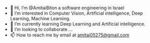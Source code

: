 - 👋  Hi, I’m @AmitaiBiton a software engineering in Israel 
- 👀 I’m interested in Computer Vision, Artificial intelligence, Deep Learning, Machine Learning. 
- 🌱 I’m currently learning  Deep Learning and Artificial intelligence.
- 💞️ I’m looking to collaborate ...
- 📫 How to reach me by email at amitai05275@gmail.com

<!---
AmitaiBiton/AmitaiBiton is a ✨ special ✨ repository because its `README.md` (this file) appears on your GitHub profile.
You can click the Preview link to take a look at your changes.
--->
